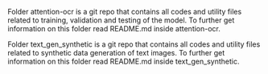 Folder attention-ocr is a git repo that contains all codes and utility files related to training, validation and testing of the model. To further get information on this folder read README.md inside attention-ocr.

Folder text_gen_synthetic is a git repo that contains all codes and utility files related to synthetic data generation of text images. To further get information on this folder read README.md inside text_gen_synthetic.